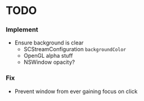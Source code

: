 # TODO

### Implement

- Ensure background is clear
  - SCStreamConfiguration `backgroundColor`
  - OpenGL alpha stuff
  - NSWindow opacity?

### Fix

- Prevent window from ever gaining focus on click
